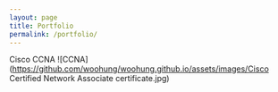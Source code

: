 ```yaml
---
layout: page
title: Portfolio
permalink: /portfolio/
---
```

Cisco CCNA
![CCNA](https://github.com/woohung/woohung.github.io/assets/images/Cisco Certified Network Associate certificate.jpg)
